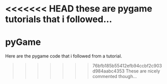 <<<<<<< HEAD
these are pygame tutorials that i followed...
=======
# pyGame
Here are the pygame code that i followed from a tutorial.
>>>>>>> 76bfb185b55412efb94ccbf2c903d984aabc4353
These are nicely commented though...
